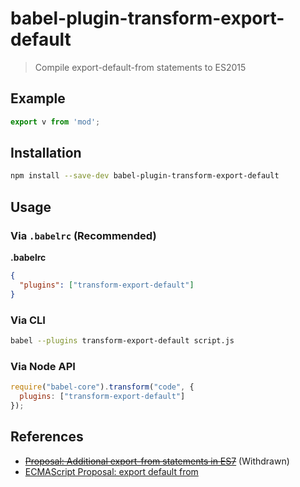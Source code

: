 # babel-plugin-transform-export-default

> Compile export-default-from statements to ES2015

## Example

```js
export v from 'mod';
```

## Installation

```sh
npm install --save-dev babel-plugin-transform-export-default
```

## Usage

### Via `.babelrc` (Recommended)

**.babelrc**

```json
{
  "plugins": ["transform-export-default"]
}
```

### Via CLI

```sh
babel --plugins transform-export-default script.js
```

### Via Node API

```javascript
require("babel-core").transform("code", {
  plugins: ["transform-export-default"]
});
```
## References

* ~~[Proposal: Additional export-from statements in ES7](https://github.com/leebyron/ecmascript-more-export-from)~~ (Withdrawn)
* [ECMAScript Proposal: export default from](https://github.com/leebyron/ecmascript-export-default-from)
